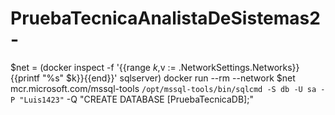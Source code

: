 # PruebaTecnicaAnalistaDeSistemas2-


$net = (docker inspect -f '{{range $k,$v := .NetworkSettings.Networks}}{{printf "%s" $k}}{{end}}' sqlserver)
docker run --rm --network $net mcr.microsoft.com/mssql-tools `
  /opt/mssql-tools/bin/sqlcmd -S db -U sa -P "Luis1423" `
  -Q "CREATE DATABASE [PruebaTecnicaDB];"


